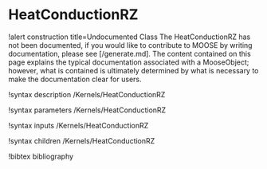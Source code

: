 <!-- MOOSE Documentation Stub: Remove this when content is added. -->

# HeatConductionRZ

!alert construction title=Undocumented Class
The HeatConductionRZ has not been documented, if you would like to contribute to MOOSE by
writing documentation, please see [/generate.md]. The content contained on this page explains
the typical documentation associated with a MooseObject; however, what is contained is ultimately
determined by what is necessary to make the documentation clear for users.

!syntax description /Kernels/HeatConductionRZ

!syntax parameters /Kernels/HeatConductionRZ

!syntax inputs /Kernels/HeatConductionRZ

!syntax children /Kernels/HeatConductionRZ

!bibtex bibliography
